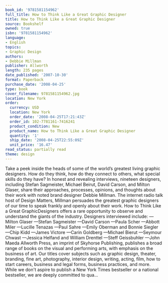 ```yaml
---
book_id: '9781581154962'
full_title: How to Think Like a Great Graphic Designer
title: How to Think Like a Great Graphic Designer
source: Bookshelf
owned: true
isbn: '9781581154962'
language:
- English
topics:
- Graphic Design
authors:
- Debbie Millman
publisher: Allworth
length: 235 pages
date_published: '2007-10-30'
format: Paperback
purchase_date: '2008-04-25'
type: book
cover_filename: 9781581154962.jpg
location: New York
order:
  currency: USD
  location: New York
  order_date: '2008-04-25T17:21:43Z'
  order_id: 102-7781161-7416241
  product_condition: New
  product_name: How to Think Like a Great Graphic Designer
  quantity: '1'
  ship_date: '2008-04-25T22:55:09Z'
  unit_price: '16.47'
read_status: partially read
theme: design
---
```

Take a peek inside the heads of some of the world’s greatest living graphic designers. How do they think, how do they connect to others, what special skills do they have? In honest and revealing interviews, nineteen designers, including Stefan Sagmeister, Michael Beirut, David Carson, and Milton Glaser, share their approaches, processes, opinions, and thoughts about their work with noted brand designer Debbie Millman. The internet radio talk host of Design Matters, Millman persuades the greatest graphic designers of our time to speak frankly and openly about their work. How to Think Like a Great GraphicDesigners offers a rare opportunity to observe and understand the giants of the industry. Designers interviewed include: —Milton Glaser —Stefan Sagmeister —David Carson —Paula Scher —Abbott Miler —Lucille Tenazas —Paul Sahre —Emily Oberman and Bonnie Siegler —Chip Kidd —James Victore —Carin Goldberg —Michael Bierut —Seymour Chwast —Jessica Helfand and William Drenttel —Steff Geissbuhler —John Maeda
Allworth Press, an imprint of Skyhorse Publishing, publishes a broad range of books on the visual and performing arts, with emphasis on the business of art. Our titles cover subjects such as graphic design, theater, branding, fine art, photography, interior design, writing, acting, film, how to start careers, business and legal forms, business practices, and more. While we don't aspire to publish a New York Times bestseller or a national bestseller, we are deeply committed to qua...

